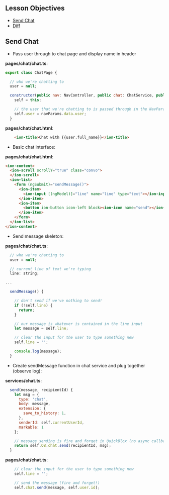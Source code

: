 ## Lesson Objectives

* [Send Chat](#send-chat)
* [Diff](https://github.com/lathonez/powwow/compare/lesson-five...lesson-six)

## Send Chat

* Pass user through to chat page and display name in header

**pages/chat/chat.ts**:

```javascript
export class ChatPage {

  // who we're chatting to
  user = null;

  constructor(public nav: NavController, public chat: ChatService, public navParams: NavParams) {
    self = this;

    // the user that we're chatting to is passed through in the NavParams, store it
    self.user = navParams.data.user;
  }
```

**pages/chat/chat.html**:

```html
    <ion-title>Chat with {{user.full_name}}</ion-title>
```

* Basic chat interface:

**pages/chat/chat.html**:

```html
<ion-content>
  <ion-scroll scrollY="true" class="convo">
  </ion-scroll>
  <ion-list>
    <form (ngSubmit)="sendMessage()">
      <ion-item>
        <ion-input [(ngModel)]="line" name="line" type="text"></ion-input>
      </ion-item>
      <ion-item>
        <button ion-button icon-left block><ion-icon name="send"></ion-icon>Send</button>
      </ion-item>
    </form>
  </ion-list>
</ion-content>
```

* Send message skeleton:

**pages/chat/chat.ts**:

```javascript
  // who we're chatting to
  user = null;

  // current line of text we're typing
  line: string;

...

  sendMessage() {

    // don't send if we've nothing to send!
    if (!self.line) {
      return;
    }

    // our message is whatever is contained in the line input
    let message = self.line;

    // clear the input for the user to type something new
    self.line = '';

    console.log(message);
  }
```

* Create sendMessage function in chat service and plug together (observe log):

**services/chat.ts**:

```javascript
  send(message, recipientId) {
    let msg = {
      type: 'chat',
      body: message,
      extension: {
        save_to_history: 1,
      },
      senderId: self.currentUserId,
      markable: 1
    };

    // message sending is fire and forget in QuickBlox (no async callback)
    return self.QB.chat.send(recipientId, msg);
  }
```

**pages/chat/chat.ts**:

```javascript
    // clear the input for the user to type something new
    self.line = '';

    // send the message (fire and forget!)
    self.chat.send(message, self.user.id);
```